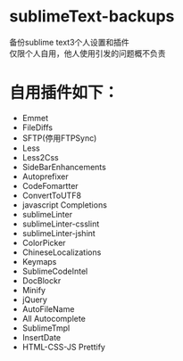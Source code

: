 # sublimeText-backups
备份sublime text3个人设置和插件  
仅限个人自用，他人使用引发的问题概不负责
# 自用插件如下：
+ Emmet
+ FileDiffs
+ SFTP(停用FTPSync)
+ Less
+ Less2Css
+ SideBarEnhancements
+ Autoprefixer
+ CodeFomartter
+ ConvertToUTF8
+ javascript Completions
+ sublimeLinter
+ sublimeLinter-csslint
+ sublimeLinter-jshint
+ ColorPicker
+ ChineseLocalizations
+ Keymaps
+ SublimeCodeIntel
+ DocBlockr
+ Minify
+ jQuery
+ AutoFileName
+ All Autocomplete
+ SublimeTmpl
+ InsertDate
+ HTML-CSS-JS Prettify
